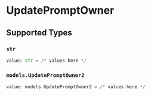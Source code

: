 # UpdatePromptOwner


## Supported Types

### `str`

```python
value: str = /* values here */
```

### `models.UpdatePromptOwner2`

```python
value: models.UpdatePromptOwner2 = /* values here */
```


